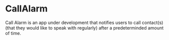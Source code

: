 # CallAlarm

Call Alarm is an app under development that notifies users to call contact(s) (that they would like to speak with regularly) after a predeterminded amount of time.
